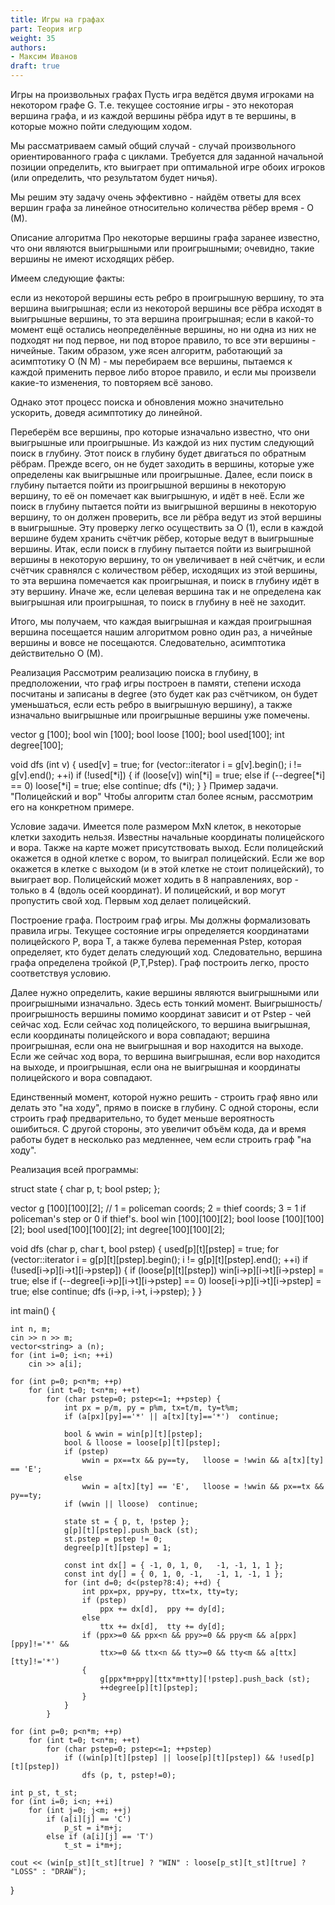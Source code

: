 ```yaml
---
title: Игры на графах
part: Теория игр
weight: 35
authors:
- Максим Иванов
draft: true
---
```


Игры на произвольных графах
Пусть игра ведётся двумя игроками на некотором графе G. Т.е. текущее состояние игры - это некоторая вершина графа, и из каждой вершины рёбра идут в те вершины, в которые можно пойти следующим ходом.

Мы рассматриваем самый общий случай - случай произвольного ориентированного графа с циклами. Требуется для заданной начальной позиции определить, кто выиграет при оптимальной игре обоих игроков (или определить, что результатом будет ничья).

Мы решим эту задачу очень эффективно - найдём ответы для всех вершин графа за линейное относительно количества рёбер время - O (M).

Описание алгоритма
Про некоторые вершины графа заранее известно, что они являются выигрышными или проигрышными; очевидно, такие вершины не имеют исходящих рёбер.

Имеем следующие факты:

если из некоторой вершины есть ребро в проигрышную вершину, то эта вершина выигрышная;
если из некоторой вершины все рёбра исходят в выигрышные вершины, то эта вершина проигрышная;
если в какой-то момент ещё остались неопределённые вершины, но ни одна из них не подходят ни под первое, ни под второе правило, то все эти вершины - ничейные.
Таким образом, уже ясен алгоритм, работающий за асимптотику O (N M) - мы перебираем все вершины, пытаемся к каждой применить первое либо второе правило, и если мы произвели какие-то изменения, то повторяем всё заново.

Однако этот процесс поиска и обновления можно значительно ускорить, доведя асимптотику до линейной.

Переберём все вершины, про которые изначально известно, что они выигрышные или проигрышные. Из каждой из них пустим следующий поиск в глубину. Этот поиск в глубину будет двигаться по обратным рёбрам. Прежде всего, он не будет заходить в вершины, которые уже определены как выигрышные или проигрышные. Далее, если поиск в глубину пытается пойти из проигрышной вершины в некоторую вершину, то её он помечает как выигрышную, и идёт в неё. Если же поиск в глубину пытается пойти из выигрышной вершины в некоторую вершину, то он должен проверить, все ли рёбра ведут из этой вершины в выигрышные. Эту проверку легко осуществить за O (1), если в каждой вершине будем хранить счётчик рёбер, которые ведут в выигрышные вершины. Итак, если поиск в глубину пытается пойти из выигрышной вершины в некоторую вершину, то он увеличивает в ней счётчик, и если счётчик сравнялся с количеством рёбер, исходящих из этой вершины, то эта вершина помечается как проигрышная, и поиск в глубину идёт в эту вершину. Иначе же, если целевая вершина так и не определена как выигрышная или проигрышная, то поиск в глубину в неё не заходит.

Итого, мы получаем, что каждая выигрышная и каждая проигрышная вершина посещается нашим алгоритмом ровно один раз, а ничейные вершины и вовсе не посещаются. Следовательно, асимптотика действительно O (M).

Реализация
Рассмотрим реализацию поиска в глубину, в предположении, что граф игры построен в памяти, степени исхода посчитаны и записаны в degree (это будет как раз счётчиком, он будет уменьшаться, если есть ребро в выигрышную вершину), а также изначально выигрышные или проигрышные вершины уже помечены.

vector<int> g [100];
bool win [100];
bool loose [100];
bool used[100];
int degree[100];

void dfs (int v) {
	used[v] = true;
	for (vector<int>::iterator i = g[v].begin(); i != g[v].end(); ++i)
		if (!used[*i]) {
			if (loose[v])
				win[*i] = true;
			else if (--degree[*i] == 0)
				loose[*i] = true;
			else
				continue;
			dfs (*i);
		}
}
Пример задачи. "Полицейский и вор"
Чтобы алгоритм стал более ясным, рассмотрим его на конкретном примере.

Условие задачи. Имеется поле размером MxN клеток, в некоторые клетки заходить нельзя. Известны начальные координаты полицейского и вора. Также на карте может присутствовать выход. Если полицейский окажется в одной клетке с вором, то выиграл полицейский. Если же вор окажется в клетке с выходом (и в этой клетке не стоит полицейский), то выиграет вор. Полицейский может ходить в 8 направлениях, вор - только в 4 (вдоль осей координат). И полицейский, и вор могут пропустить свой ход. Первым ход делает полицейский.

Построение графа. Построим граф игры. Мы должны формализовать правила игры. Текущее состояние игры определяется координатами полицейского P, вора T, а также булева переменная Pstep, которая определяет, кто будет делать следующий ход. Следовательно, вершина графа определена тройкой (P,T,Pstep). Граф построить легко, просто соответствуя условию.

Далее нужно определить, какие вершины являются выигрышными или проигрышными изначально. Здесь есть тонкий момент. Выигрышность/проигрышность вершины помимо координат зависит и от Pstep - чей сейчас ход. Если сейчас ход полицейского, то вершина выигрышная, если координаты полицейского и вора совпадают; вершина проигрышная, если она не выигрышная и вор находится на выходе. Если же сейчас ход вора, то вершина выигрышная, если вор находится на выходе, и проигрышная, если она не выигрышная и координаты полицейского и вора совпадают.

Единственный момент, которой нужно решить - строить граф явно или делать это "на ходу", прямо в поиске в глубину. С одной стороны, если строить граф предварительно, то будет меньше вероятность ошибиться. С другой стороны, это увеличит объём кода, да и время работы будет в несколько раз медленнее, чем если строить граф "на ходу".

Реализация всей программы:

struct state {
	char p, t;
	bool pstep;
};

vector<state> g [100][100][2];
// 1 = policeman coords; 2 = thief coords; 3 = 1 if policeman's step or 0 if thief's.
bool win [100][100][2];
bool loose [100][100][2];
bool used[100][100][2];
int degree[100][100][2];

void dfs (char p, char t, bool pstep) {
	used[p][t][pstep] = true;
	for (vector<state>::iterator i = g[p][t][pstep].begin(); i != g[p][t][pstep].end(); ++i)
		if (!used[i->p][i->t][i->pstep]) {
			if (loose[p][t][pstep])
				win[i->p][i->t][i->pstep] = true;
			else if (--degree[i->p][i->t][i->pstep] == 0)
				loose[i->p][i->t][i->pstep] = true;
			else
				continue;
			dfs (i->p, i->t, i->pstep);
		}
}


int main() {

	int n, m;
	cin >> n >> m;
	vector<string> a (n);
	for (int i=0; i<n; ++i)
		cin >> a[i];

	for (int p=0; p<n*m; ++p)
		for (int t=0; t<n*m; ++t)
			for (char pstep=0; pstep<=1; ++pstep) {
				int px = p/m, py = p%m, tx=t/m, ty=t%m;
				if (a[px][py]=='*' || a[tx][ty]=='*')  continue;
				
				bool & wwin = win[p][t][pstep];
				bool & lloose = loose[p][t][pstep];
				if (pstep)
					wwin = px==tx && py==ty,   lloose = !wwin && a[tx][ty] == 'E';
				else
					wwin = a[tx][ty] == 'E',   lloose = !wwin && px==tx && py==ty;
				if (wwin || lloose)  continue;

				state st = { p, t, !pstep };
				g[p][t][pstep].push_back (st);
				st.pstep = pstep != 0;
				degree[p][t][pstep] = 1;
				
				const int dx[] = { -1, 0, 1, 0,   -1, -1, 1, 1 };
				const int dy[] = { 0, 1, 0, -1,   -1, 1, -1, 1 };
				for (int d=0; d<(pstep?8:4); ++d) {
					int ppx=px, ppy=py, ttx=tx, tty=ty;
					if (pstep)
						ppx += dx[d],  ppy += dy[d];
					else
						ttx += dx[d],  tty += dy[d];
					if (ppx>=0 && ppx<n && ppy>=0 && ppy<m && a[ppx][ppy]!='*' &&
						ttx>=0 && ttx<n && tty>=0 && tty<m && a[ttx][tty]!='*')
					{
						g[ppx*m+ppy][ttx*m+tty][!pstep].push_back (st);
						++degree[p][t][pstep];
					}
				}
			}

	for (int p=0; p<n*m; ++p)
		for (int t=0; t<n*m; ++t)
			for (char pstep=0; pstep<=1; ++pstep)
				if ((win[p][t][pstep] || loose[p][t][pstep]) && !used[p][t][pstep])
					dfs (p, t, pstep!=0);

	int p_st, t_st;
	for (int i=0; i<n; ++i)
		for (int j=0; j<m; ++j)
			if (a[i][j] == 'C')
				p_st = i*m+j;
			else if (a[i][j] == 'T')
				t_st = i*m+j;

	cout << (win[p_st][t_st][true] ? "WIN" : loose[p_st][t_st][true] ? "LOSS" : "DRAW");

}